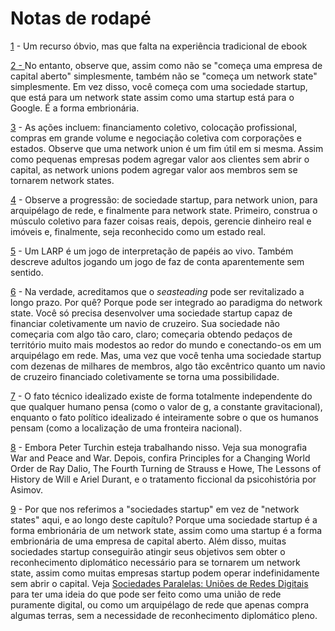 # Notas de rodapé

[1](capitulo-1/inicio-rapido.md) - Um recurso óbvio, mas que falta na experiência tradicional de ebook

[2 - ](capitulo-1/o-network-state-em-mil-palavras.md)No entanto, observe que, assim como não se "começa uma empresa de capital aberto" simplesmente, também não se "começa um network state" simplesmente. Em vez disso, você começa com uma sociedade startup, que está para um network state assim como uma startup está para o Google. É a forma embrionária.

[3](capitulo-1/o-network-state-em-mil-palavras.md) - As ações incluem: financiamento coletivo, colocação profissional, compras em grande volume e negociação coletiva com corporações e estados. Observe que uma network union é um fim útil em si mesma. Assim como pequenas empresas podem agregar valor aos clientes sem abrir o capital, as network unions podem agregar valor aos membros sem se tornarem network states.

[4](capitulo-1/o-network-state-em-mil-palavras.md) -  Observe a progressão: de sociedade startup, para network union, para arquipélago de rede, e finalmente para network state. Primeiro, construa o músculo coletivo para fazer coisas reais, depois, gerencie dinheiro real e imóveis e, finalmente, seja reconhecido como um estado real.

[5](capitulo-1/o-network-state-em-um-ensaio.md) - Um LARP é um jogo de interpretação de papéis ao vivo. Também descreve adultos jogando um jogo de faz de conta aparentemente sem sentido.

[6](capitulo-1/o-network-state-em-um-ensaio.md) - Na verdade, acreditamos que o _seasteading_ pode ser revitalizado a longo prazo. Por quê? Porque pode ser integrado ao paradigma do network state. Você só precisa desenvolver uma sociedade startup capaz de financiar coletivamente um navio de cruzeiro. Sua sociedade não começaria com algo tão caro, claro; começaria obtendo pedaços de território muito mais modestos ao redor do mundo e conectando-os em um arquipélago em rede. Mas, uma vez que você tenha uma sociedade startup com dezenas de milhares de membros, algo tão excêntrico quanto um navio de cruzeiro financiado coletivamente se torna uma possibilidade.

[7](capitulo-1/o-network-state-em-um-ensaio.md) - O fato técnico idealizado existe de forma totalmente independente do que qualquer humano pensa (como o valor de g, a constante gravitacional), enquanto o fato político idealizado é inteiramente sobre o que os humanos pensam (como a localização de uma fronteira nacional).

[8](capitulo-2/prologo.md) - Embora Peter Turchin esteja trabalhando nisso. Veja sua monografia War and Peace and War. Depois, confira Principles for a Changing World Order de Ray Dalio, The Fourth Turning de Strauss e Howe, The Lessons of History de Will e Ariel Durant, e o tratamento ficcional da psicohistória por Asimov.

[9](capitulo-2/prologo.md) - Por que nos referimos a "sociedades startup" em vez de "network states" aqui, e ao longo deste capítulo? Porque uma sociedade startup é a forma embrionária de um network state, assim como uma startup é a forma embrionária de uma empresa de capital aberto. Além disso, muitas sociedades startup conseguirão atingir seus objetivos sem obter o reconhecimento diplomático necessário para se tornarem um network state, assim como muitas empresas startup podem operar indefinidamente sem abrir o capital. Veja [Sociedades Paralelas: Uniões de Redes Digitais](https://thenetworkstate.com/footnotes#examples-of-parallel-societies-digital-network-unions) para ter uma ideia do que pode ser feito como uma união de rede puramente digital, ou como um arquipélago de rede que apenas compra algumas terras, sem a necessidade de reconhecimento diplomático pleno.

